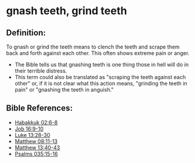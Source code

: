 # gnash teeth, grind teeth #

## Definition: ##

To gnash or grind the teeth means to clench the teeth and scrape them back and forth against each other. This often shows extreme pain or anger.

* The Bible tells us that gnashing teeth is one thing those in hell will do in their terrible distress.
* This term could also be translated as "scraping the teeth against each other" or, if it is not clear what this action means, "grinding the teeth in pain" or "gnashing the teeth in anguish."

## Bible References: ##

* [Habakkuk 02:6-8](https://door43.org/en/bible/notes/hab/02/06)
* [Job 16:9-10](https://door43.org/en/bible/notes/job/16/09)
* [Luke 13:28-30](https://door43.org/en/bible/notes/luk/13/28)
* [Matthew 08:11-13](https://door43.org/en/bible/notes/mat/08/11)
* [Matthew 13:40-43](https://door43.org/en/bible/notes/mat/13/40)
* [Psalms 035:15-16](https://door43.org/en/bible/notes/psa/035/015)

